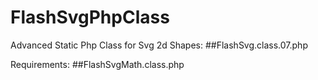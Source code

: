 # FlashSvgPhpClass
Advanced Static Php Class for Svg 2d Shapes: 
##FlashSvg.class.07.php


Requirements: 
##FlashSvgMath.class.php
